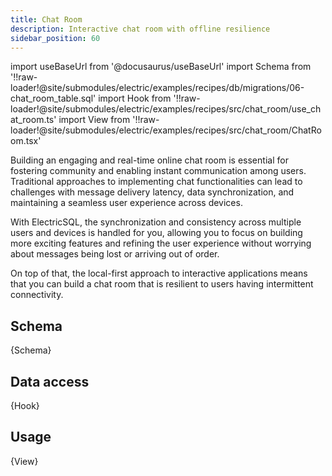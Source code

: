 ```yaml
---
title: Chat Room
description: Interactive chat room with offline resilience
sidebar_position: 60
---
```


import useBaseUrl from '@docusaurus/useBaseUrl'
import Schema from '!!raw-loader!@site/submodules/electric/examples/recipes/db/migrations/06-chat_room_table.sql'
import Hook from '!!raw-loader!@site/submodules/electric/examples/recipes/src/chat_room/use_chat_room.ts'
import View from '!!raw-loader!@site/submodules/electric/examples/recipes/src/chat_room/ChatRoom.tsx'

Building an engaging and real-time online chat room is essential for fostering community and enabling instant communication among users. Traditional approaches to implementing chat functionalities can lead to challenges with message delivery latency, data synchronization, and maintaining a seamless user experience across devices.

With ElectricSQL, the synchronization and consistency across multiple users and devices is handled for you, allowing you to focus on building more exciting features and refining the user experience without worrying about messages being lost or arriving out of order.

On top of that, the local-first approach to interactive applications means that you can build a chat room that is resilient to users having intermittent connectivity.
## Schema

<CodeBlock language="sql">
  {Schema}
</CodeBlock>

## Data access

<CodeBlock language="ts">
  {Hook}
</CodeBlock>

## Usage

<CodeBlock language="tsx">
  {View}
</CodeBlock>
